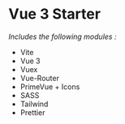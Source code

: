 # Vue 3 Starter

_Includes the following modules :_

-   Vite
-   Vue 3
-   Vuex
-   Vue-Router
-   PrimeVue + Icons
-   SASS
-   Tailwind
-   Prettier
